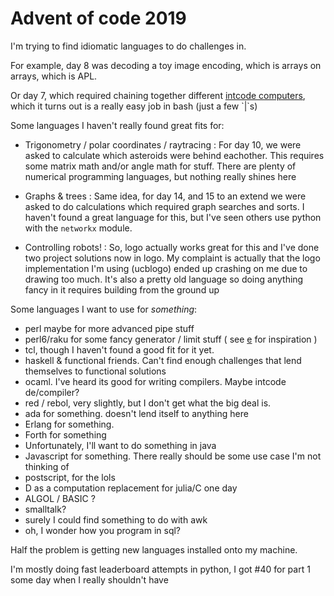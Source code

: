# Advent of code 2019

I'm trying to find idiomatic languages to do challenges in.

For example, day 8 was decoding a toy image encoding, which is arrays on
arrays, which is APL.

Or day 7, which required chaining together different [intcode
computers](./intcode/computer.c`), which it turns out is a really easy job in
bash (just a few `|`s)


Some languages I haven't really found great fits for:
- Trigonometry / polar coordinates / raytracing
: For day 10, we were asked to calculate which asteroids were behind eachother.
This requires some matrix math and/or angle math for stuff. There are plenty of
numerical programming languages, but nothing really shines here

- Graphs & trees
: Same idea, for day 14, and 15 to an extend we were asked to do calculations
which required graph searches and sorts. I haven't found a great language for
this, but I've seen others use python with the `networkx` module.


- Controlling robots!
: So, logo actually works great for this and I've done two project solutions
now in logo. My complaint is actually that the logo implementation I'm using
(ucblogo) ended up crashing on me due to drawing too much. It's also a pretty
old language so doing anything fancy in it requires building from the ground up


Some languages I want to use for *something*:
- perl maybe for more advanced pipe stuff
- perl6/raku for some fancy generator / limit stuff ( see [e][0] for inspiration )
- tcl, though I haven't found a good fit for it yet.
- haskell & functional friends. Can't find enough challenges that lend
	themselves to functional solutions
- ocaml. I've heard its good for writing compilers. Maybe intcode de/compiler?
- red / rebol, very slightly, but I don't get what the big deal is.
- ada for something. doesn't lend itself to anything here
- Erlang for something.
- Forth for something
- Unfortunately, I'll want to do something in java
- Javascript for something. There really should be some use case I'm not
	thinking of
- postscript, for the lols
- D as a computation replacement for julia/C one day
- ALGOL / BASIC ?
- smalltalk?
- surely I could find something to do with awk
- oh, I wonder how you program in sql?

Half the problem is getting new languages installed onto my machine.

I'm mostly doing fast leaderboard attempts in python, I got #40 for part 1 some
day when I really shouldn't have



[0]: http://blogs.perl.org/users/damian_conway/2019/09/to-compute-a-constant-of-calculusa-treatise-on-multiple-ways.html
